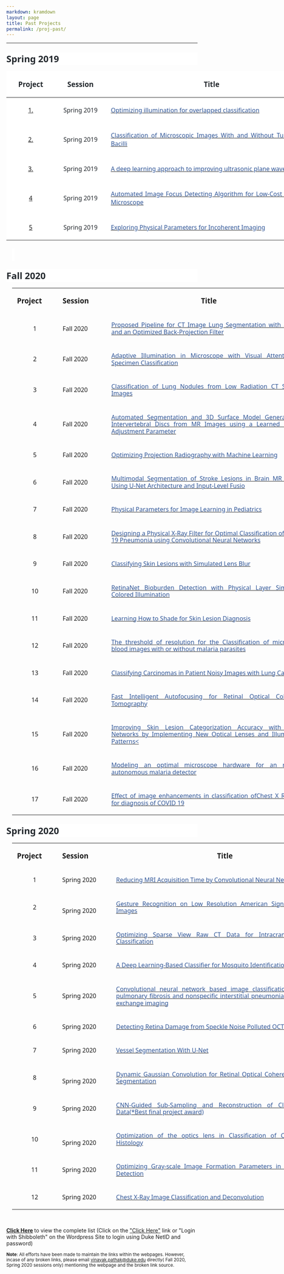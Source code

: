 ```yaml
---
markdown: kramdown
layout: page
title: Past Projects
permalink: /proj-past/
---
```

---


<div>

<p class="MsoNormal" style="margin-top:.25in;margin-right:0in;margin-bottom:12.0pt;
margin-left:0in;line-height:normal;mso-outline-level:2;background:white"><b><span style="font-size:18.0pt;font-family:&quot;Segoe UI&quot;,sans-serif;mso-fareast-font-family:
&quot;Times New Roman&quot;;color:#24292E">Spring 2019<o:p></o:p></span></b></p>

<table class="MsoNormalTable" border="0" cellspacing="0" cellpadding="0" width="820" style="width:614.75pt;background:white;border-collapse:collapse;mso-yfti-tbllook:
 1184">
 <thead>
  <tr style="mso-yfti-irow:0;mso-yfti-firstrow:yes;height:28.55pt">
   <td width="108" style="width:80.95pt;padding:4.5pt 9.75pt 4.5pt 9.75pt;
   height:28.55pt">
   <p class="MsoNormal" align="center" style="margin-bottom:12.0pt;text-align:center;
   line-height:normal"><b><span style="font-size:14.0pt;font-family:&quot;Segoe UI&quot;,sans-serif;
   mso-fareast-font-family:&quot;Times New Roman&quot;;color:#24292E">Project <o:p></o:p></span></b></p>
   </td>
   <td width="114" style="width:85.55pt;padding:4.5pt 9.75pt 4.5pt 9.75pt;
   height:28.55pt">
   <p class="MsoNormal" align="center" style="margin-bottom:12.0pt;text-align:center;
   line-height:normal"><b><span style="font-size:14.0pt;font-family:&quot;Segoe UI&quot;,sans-serif;
   mso-fareast-font-family:&quot;Times New Roman&quot;;color:#24292E">Session<o:p></o:p></span></b></p>
   </td>
   <td width="598" style="width:448.25pt;padding:4.5pt 9.75pt 4.5pt 9.75pt;
   height:28.55pt">
   <p class="MsoNormal" align="center" style="margin-bottom:12.0pt;text-align:center;
   line-height:normal"><b><span style="font-size:14.0pt;font-family:&quot;Segoe UI&quot;,sans-serif;
   mso-fareast-font-family:&quot;Times New Roman&quot;;color:#24292E">Title<o:p></o:p></span></b></p>
   </td>
  </tr>
 </thead>
 <tbody><tr style="mso-yfti-irow:1;height:29.3pt">
  <td width="108" style="width:80.95pt;padding:4.5pt 9.75pt 4.5pt 9.75pt;
  height:29.3pt">
  <p class="MsoNormal" align="center" style="margin-bottom:12.0pt;text-align:center;
  line-height:normal"><span style="font-size:12.0pt;font-family:&quot;Segoe UI&quot;,sans-serif;
  mso-fareast-font-family:&quot;Times New Roman&quot;;color:#24292E"><a href="https://github.com/deepimaging/deepimaging.github.io/blob/master">1.</a><o:p></o:p></span></p>
  </td>
  <td width="114" style="width:85.55pt;padding:4.5pt 9.75pt 4.5pt 9.75pt;
  height:29.3pt">
  <p class="MsoNormal" align="center" style="margin-bottom:12.0pt;text-align:center;
  line-height:normal"><span style="font-size:12.0pt;font-family:&quot;Segoe UI&quot;,sans-serif;
  mso-fareast-font-family:&quot;Times New Roman&quot;;color:#24292E">Spring 2019<o:p></o:p></span></p>
  </td>
  <td width="598" style="width:448.25pt;padding:4.5pt 9.75pt 4.5pt 9.75pt;
  height:29.3pt">
  <p class="MsoNormal" style="margin-bottom:12.0pt;text-align:justify;line-height:
  normal"><span style="font-size:12.0pt;font-family:&quot;Segoe UI&quot;,sans-serif;
  mso-fareast-font-family:&quot;Times New Roman&quot;;color:#2F5597;mso-themecolor:accent1;
  mso-themeshade:191;mso-style-textfill-fill-color:#2F5597;mso-style-textfill-fill-themecolor:
  accent1;mso-style-textfill-fill-alpha:100.0%;mso-style-textfill-fill-colortransforms:
  lumm=75000"><a href="https://github.com/deepimaging/deepimaging.github.io/blob/master/past_projects/Spring_2019/01_Amey/project_template.html"><span style="color:#2F5597;mso-themecolor:accent1;mso-themeshade:191;mso-style-textfill-fill-color:
  #2F5597;mso-style-textfill-fill-themecolor:accent1;mso-style-textfill-fill-alpha:
  100.0%;mso-style-textfill-fill-colortransforms:lumm=75000;text-decoration:
  none;text-underline:none">Optimizing illumination for overlapped
  classification</span></a><o:p></o:p></span></p>
  </td>
 </tr>
 <tr style="mso-yfti-irow:2;height:28.55pt">
  <td width="108" style="width:80.95pt;padding:4.5pt 9.75pt 4.5pt 9.75pt;
  height:28.55pt">
  <p class="MsoNormal" align="center" style="margin-bottom:12.0pt;text-align:center;
  line-height:normal"><span style="font-size:12.0pt;font-family:&quot;Segoe UI&quot;,sans-serif;
  mso-fareast-font-family:&quot;Times New Roman&quot;;color:#24292E"><a href="https://github.com/deepimaging/deepimaging.github.io/blob/master">2.</a><o:p></o:p></span></p>
  </td>
  <td width="114" style="width:85.55pt;padding:4.5pt 9.75pt 4.5pt 9.75pt;
  height:28.55pt">
  <p class="MsoNormal" align="center" style="margin-bottom:12.0pt;text-align:center;
  line-height:normal"><span style="font-size:12.0pt;font-family:&quot;Segoe UI&quot;,sans-serif;
  mso-fareast-font-family:&quot;Times New Roman&quot;;color:#24292E">Spring 2019<o:p></o:p></span></p>
  </td>
  <td width="598" style="width:448.25pt;padding:4.5pt 9.75pt 4.5pt 9.75pt;
  height:28.55pt">
  <p class="MsoNormal" style="margin-bottom:12.0pt;text-align:justify;line-height:
  normal"><span style="font-size:12.0pt;font-family:&quot;Segoe UI&quot;,sans-serif;
  mso-fareast-font-family:&quot;Times New Roman&quot;;color:#2F5597;mso-themecolor:accent1;
  mso-themeshade:191;mso-style-textfill-fill-color:#2F5597;mso-style-textfill-fill-themecolor:
  accent1;mso-style-textfill-fill-alpha:100.0%;mso-style-textfill-fill-colortransforms:
  lumm=75000"><a href="https://github.com/deepimaging/deepimaging.github.io/blob/master/past_projects/Spring_2019/02_BME590_final_project_Zhen+Huisi/project_template.html"><span style="color:#2F5597;mso-themecolor:accent1;mso-themeshade:191;mso-style-textfill-fill-color:
  #2F5597;mso-style-textfill-fill-themecolor:accent1;mso-style-textfill-fill-alpha:
  100.0%;mso-style-textfill-fill-colortransforms:lumm=75000;text-decoration:
  none;text-underline:none">Classification of Microscopic Images <span class="GramE">With</span> and Without Tuberculosis Bacilli</span></a><o:p></o:p></span></p>
  </td>
 </tr>
 <tr style="mso-yfti-irow:3;height:28.55pt">
  <td width="108" style="width:80.95pt;padding:4.5pt 9.75pt 4.5pt 9.75pt;
  height:28.55pt">
  <p class="MsoNormal" align="center" style="margin-bottom:12.0pt;text-align:center;
  line-height:normal"><span style="font-size:12.0pt;font-family:&quot;Segoe UI&quot;,sans-serif;
  mso-fareast-font-family:&quot;Times New Roman&quot;;color:#24292E"><a href="https://github.com/deepimaging/deepimaging.github.io/blob/master">3.</a><o:p></o:p></span></p>
  </td>
  <td width="114" style="width:85.55pt;padding:4.5pt 9.75pt 4.5pt 9.75pt;
  height:28.55pt">
  <p class="MsoNormal" align="center" style="margin-bottom:12.0pt;text-align:center;
  line-height:normal"><span style="font-size:12.0pt;font-family:&quot;Segoe UI&quot;,sans-serif;
  mso-fareast-font-family:&quot;Times New Roman&quot;;color:#24292E">Spring 2019<o:p></o:p></span></p>
  </td>
  <td width="598" style="width:448.25pt;padding:4.5pt 9.75pt 4.5pt 9.75pt;
  height:28.55pt">
  <p class="MsoNormal" style="margin-bottom:12.0pt;text-align:justify;line-height:
  normal"><span style="font-size:12.0pt;font-family:&quot;Segoe UI&quot;,sans-serif;
  mso-fareast-font-family:&quot;Times New Roman&quot;;color:#2F5597;mso-themecolor:accent1;
  mso-themeshade:191;mso-style-textfill-fill-color:#2F5597;mso-style-textfill-fill-themecolor:
  accent1;mso-style-textfill-fill-alpha:100.0%;mso-style-textfill-fill-colortransforms:
  lumm=75000"><a href="https://github.com/deepimaging/deepimaging.github.io/blob/master/past_projects/Spring_2019/04_james_long/project_template.html"><span style="color:#2F5597;mso-themecolor:accent1;mso-themeshade:191;mso-style-textfill-fill-color:
  #2F5597;mso-style-textfill-fill-themecolor:accent1;mso-style-textfill-fill-alpha:
  100.0%;mso-style-textfill-fill-colortransforms:lumm=75000;text-decoration:
  none;text-underline:none">A deep learning approach to improving ultrasonic
  plane wave imaging</span></a><o:p></o:p></span></p>
  </td>
 </tr>
 <tr style="mso-yfti-irow:4;height:28.55pt">
  <td width="108" style="width:80.95pt;padding:4.5pt 9.75pt 4.5pt 9.75pt;
  height:28.55pt">
  <p class="MsoNormal" align="center" style="margin-bottom:12.0pt;text-align:center;
  line-height:normal"><span style="font-size:12.0pt;font-family:&quot;Segoe UI&quot;,sans-serif;
  mso-fareast-font-family:&quot;Times New Roman&quot;;color:#24292E"><a href="https://github.com/deepimaging/deepimaging.github.io/blob/master">4</a><o:p></o:p></span></p>
  </td>
  <td width="114" style="width:85.55pt;padding:4.5pt 9.75pt 4.5pt 9.75pt;
  height:28.55pt">
  <p class="MsoNormal" align="center" style="margin-bottom:12.0pt;text-align:center;
  line-height:normal"><span style="font-size:12.0pt;font-family:&quot;Segoe UI&quot;,sans-serif;
  mso-fareast-font-family:&quot;Times New Roman&quot;;color:#24292E">Spring 2019<o:p></o:p></span></p>
  </td>
  <td width="598" style="width:448.25pt;padding:4.5pt 9.75pt 4.5pt 9.75pt;
  height:28.55pt">
  <p class="MsoNormal" style="margin-bottom:12.0pt;text-align:justify;line-height:
  normal"><span style="font-size:12.0pt;font-family:&quot;Segoe UI&quot;,sans-serif;
  mso-fareast-font-family:&quot;Times New Roman&quot;;color:#2F5597;mso-themecolor:accent1;
  mso-themeshade:191;mso-style-textfill-fill-color:#2F5597;mso-style-textfill-fill-themecolor:
  accent1;mso-style-textfill-fill-alpha:100.0%;mso-style-textfill-fill-colortransforms:
  lumm=75000"><a href="https://github.com/deepimaging/deepimaging.github.io/blob/master/past_projects/Spring_2019/05_ChelalesDeutch/project_template.html"><span style="color:#2F5597;mso-themecolor:accent1;mso-themeshade:191;mso-style-textfill-fill-color:
  #2F5597;mso-style-textfill-fill-themecolor:accent1;mso-style-textfill-fill-alpha:
  100.0%;mso-style-textfill-fill-colortransforms:lumm=75000;text-decoration:
  none;text-underline:none">Automated Image Focus Detecting Algorithm for
  Low-Cost Handheld Microscope</span></a><o:p></o:p></span></p>
  </td>
 </tr>
 <tr style="mso-yfti-irow:5;mso-yfti-lastrow:yes;height:29.3pt">
  <td width="108" style="width:80.95pt;padding:4.5pt 9.75pt 4.5pt 9.75pt;
  height:29.3pt">
  <p class="MsoNormal" align="center" style="margin-bottom:12.0pt;text-align:center;
  line-height:normal"><span style="font-size:12.0pt;font-family:&quot;Segoe UI&quot;,sans-serif;
  mso-fareast-font-family:&quot;Times New Roman&quot;;color:#24292E"><a href="https://github.com/deepimaging/deepimaging.github.io/blob/master">5</a><o:p></o:p></span></p>
  </td>
  <td width="114" style="width:85.55pt;padding:4.5pt 9.75pt 4.5pt 9.75pt;
  height:29.3pt">
  <p class="MsoNormal" align="center" style="margin-bottom:12.0pt;text-align:center;
  line-height:normal"><span style="font-size:12.0pt;font-family:&quot;Segoe UI&quot;,sans-serif;
  mso-fareast-font-family:&quot;Times New Roman&quot;;color:#24292E">Spring 2019<o:p></o:p></span></p>
  </td>
  <td width="598" style="width:448.25pt;padding:4.5pt 9.75pt 4.5pt 9.75pt;
  height:29.3pt">
  <p class="MsoNormal" style="margin-bottom:12.0pt;text-align:justify;line-height:
  normal"><span style="font-size:12.0pt;font-family:&quot;Segoe UI&quot;,sans-serif;
  mso-fareast-font-family:&quot;Times New Roman&quot;;color:#2F5597;mso-themecolor:accent1;
  mso-themeshade:191;mso-style-textfill-fill-color:#2F5597;mso-style-textfill-fill-themecolor:
  accent1;mso-style-textfill-fill-alpha:100.0%;mso-style-textfill-fill-colortransforms:
  lumm=75000"><a href="https://github.com/deepimaging/deepimaging.github.io/blob/master/past_projects/Spring_2019/06_Davis/project_template.html"><span style="color:#2F5597;mso-themecolor:accent1;mso-themeshade:191;mso-style-textfill-fill-color:
  #2F5597;mso-style-textfill-fill-themecolor:accent1;mso-style-textfill-fill-alpha:
  100.0%;mso-style-textfill-fill-colortransforms:lumm=75000;text-decoration:
  none;text-underline:none">Exploring Physical Parameters for Incoherent
  Imaging</span></a><o:p></o:p></span></p>
  </td>
 </tr>
</tbody></table>

<p class="MsoNormal" style="margin-top:.25in;margin-right:0in;margin-bottom:12.0pt;
margin-left:11.25pt;text-align:justify;line-height:115%;mso-outline-level:2"><b><span style="font-size:18.0pt;line-height:115%;font-family:&quot;Segoe UI&quot;,sans-serif;
mso-fareast-font-family:&quot;Times New Roman&quot;;color:#24292E;background:white"><o:p>&nbsp;</o:p></span></b></p>

<p class="MsoNormal" style="margin-top:.25in;margin-right:0in;margin-bottom:12.0pt;
margin-left:0in;line-height:normal;mso-outline-level:2;background:white"><b><span style="font-size:18.0pt;font-family:&quot;Segoe UI&quot;,sans-serif;mso-fareast-font-family:
&quot;Times New Roman&quot;;color:#24292E">Fall 2020<o:p></o:p></span></b></p>

<table class="MsoNormalTable" border="0" cellspacing="0" cellpadding="0" width="789" style="width:591.75pt;margin-left:11.25pt;border-collapse:collapse;mso-yfti-tbllook:
 1184;mso-padding-alt:0in 0in 0in 0in">
 <tbody><tr style="mso-yfti-irow:0;mso-yfti-firstrow:yes;height:31.5pt">
  <td width="99" style="width:74.25pt;padding:4.5pt 9.75pt 4.5pt 9.75pt;
  height:31.5pt">
  <p class="MsoNormal" style="margin-bottom:12.0pt;text-align:justify;line-height:
  115%"><b><span style="font-size:14.0pt;line-height:115%;font-family:&quot;Segoe UI&quot;,sans-serif;
  mso-fareast-font-family:&quot;Times New Roman&quot;">Project<o:p></o:p></span></b></p>
  </td>
  <td width="108" style="width:81.0pt;padding:4.5pt 9.75pt 4.5pt 9.75pt;
  height:31.5pt">
  <p class="MsoNormal" style="margin-bottom:12.0pt;text-align:justify;line-height:
  115%"><b><span style="font-size:14.0pt;line-height:115%;font-family:&quot;Segoe UI&quot;,sans-serif;
  mso-fareast-font-family:&quot;Times New Roman&quot;">Session<o:p></o:p></span></b></p>
  </td>
  <td width="582" style="width:436.5pt;padding:4.5pt 9.75pt 4.5pt 9.75pt;
  height:31.5pt">
  <p class="MsoNormal" align="center" style="margin-bottom:12.0pt;text-align:center;
  line-height:115%"><b><span style="font-size:14.0pt;line-height:115%;
  font-family:&quot;Segoe UI&quot;,sans-serif;mso-fareast-font-family:&quot;Times New Roman&quot;">Title<o:p></o:p></span></b></p>
  </td>
 </tr>
 <tr style="mso-yfti-irow:1">
  <td width="99" style="width:74.25pt;padding:4.5pt 9.75pt 4.5pt 9.75pt">
  <p class="MsoNormal" align="center" style="margin-bottom:12.0pt;text-align:center;
  line-height:115%"><span style="font-size:12.0pt;line-height:115%;font-family:
  &quot;Segoe UI&quot;,sans-serif;mso-fareast-font-family:&quot;Times New Roman&quot;">1<o:p></o:p></span></p>
  </td>
  <td width="108" style="width:81.0pt;padding:4.5pt 9.75pt 4.5pt 9.75pt">
  <p class="MsoNormal" style="margin-bottom:12.0pt;text-align:justify;line-height:
  115%"><span style="font-size:12.0pt;line-height:115%;font-family:&quot;Segoe UI&quot;,sans-serif;
  mso-fareast-font-family:&quot;Times New Roman&quot;">Fall 2020<o:p></o:p></span></p>
  </td>
  <td width="582" style="width:436.5pt;padding:4.5pt 9.75pt 4.5pt 9.75pt">
  <p class="MsoNormal" style="margin-bottom:12.0pt;text-align:justify;line-height:
  115%"><span style="font-size:12.0pt;line-height:115%;font-family:&quot;Segoe UI&quot;,sans-serif;
  mso-fareast-font-family:&quot;Times New Roman&quot;;color:#2F5597;mso-themecolor:accent1;
  mso-themeshade:191;mso-style-textfill-fill-color:#2F5597;mso-style-textfill-fill-themecolor:
  accent1;mso-style-textfill-fill-alpha:100.0%;mso-style-textfill-fill-colortransforms:
  lumm=75000"><a href="https://deepimaging.github.io/past_projects/Fall_2020/Fall_2020/Allphin_Alex/website_paper_permission_Alex/website_and_paper_AlexAllphin/project_website.html"><span style="color:#2F5597;mso-themecolor:accent1;mso-themeshade:191;mso-style-textfill-fill-color:
  #2F5597;mso-style-textfill-fill-themecolor:accent1;mso-style-textfill-fill-alpha:
  100.0%;mso-style-textfill-fill-colortransforms:lumm=75000;text-decoration:
  none;text-underline:none">Proposed Pipeline for CT Image Lung Segmentation
  with a U-Net and an Optimized Back-Projection Filter</span></a><o:p></o:p></span></p>
  </td>
 </tr>
 <tr style="mso-yfti-irow:2">
  <td width="99" style="width:74.25pt;padding:4.5pt 9.75pt 4.5pt 9.75pt">
  <p class="MsoNormal" align="center" style="margin-bottom:12.0pt;text-align:center;
  line-height:115%"><span style="font-size:12.0pt;line-height:115%;font-family:
  &quot;Segoe UI&quot;,sans-serif;mso-fareast-font-family:&quot;Times New Roman&quot;">2<o:p></o:p></span></p>
  </td>
  <td width="108" style="width:81.0pt;padding:4.5pt 9.75pt 4.5pt 9.75pt">
  <p class="MsoNormal" style="margin-bottom:12.0pt;text-align:justify;line-height:
  115%"><span style="font-size:12.0pt;line-height:115%;font-family:&quot;Segoe UI&quot;,sans-serif;
  mso-fareast-font-family:&quot;Times New Roman&quot;">Fall 2020<o:p></o:p></span></p>
  </td>
  <td width="582" style="width:436.5pt;padding:4.5pt 9.75pt 4.5pt 9.75pt">
  <p class="MsoNormal" style="margin-bottom:12.0pt;text-align:justify;line-height:
  115%"><span style="font-size:12.0pt;line-height:115%;font-family:&quot;Segoe UI&quot;,sans-serif;
  mso-fareast-font-family:&quot;Times New Roman&quot;;color:#2F5597;mso-themecolor:accent1;
  mso-themeshade:191;mso-style-textfill-fill-color:#2F5597;mso-style-textfill-fill-themecolor:
  accent1;mso-style-textfill-fill-alpha:100.0%;mso-style-textfill-fill-colortransforms:
  lumm=75000"><a href="https://deepimaging.github.io/past_projects/Fall_2020/Fall_2020/Bathla_Ravi/rb369_bme548_final_project/rb369_website_template/project_template.html"><span style="color:#2F5597;mso-themecolor:accent1;mso-themeshade:191;mso-style-textfill-fill-color:
  #2F5597;mso-style-textfill-fill-themecolor:accent1;mso-style-textfill-fill-alpha:
  100.0%;mso-style-textfill-fill-colortransforms:lumm=75000;text-decoration:
  none;text-underline:none">Adaptive Illumination in Microscope with Visual
  Attention for Specimen Classification</span></a><o:p></o:p></span></p>
  </td>
 </tr>
 <tr style="mso-yfti-irow:3">
  <td width="99" style="width:74.25pt;padding:4.5pt 9.75pt 4.5pt 9.75pt">
  <p class="MsoNormal" align="center" style="margin-bottom:12.0pt;text-align:center;
  line-height:115%"><span style="font-size:12.0pt;line-height:115%;font-family:
  &quot;Segoe UI&quot;,sans-serif;mso-fareast-font-family:&quot;Times New Roman&quot;">3<o:p></o:p></span></p>
  </td>
  <td width="108" style="width:81.0pt;padding:4.5pt 9.75pt 4.5pt 9.75pt">
  <p class="MsoNormal" style="margin-bottom:12.0pt;text-align:justify;line-height:
  115%"><span style="font-size:12.0pt;line-height:115%;font-family:&quot;Segoe UI&quot;,sans-serif;
  mso-fareast-font-family:&quot;Times New Roman&quot;">Fall 2020<o:p></o:p></span></p>
  </td>
  <td width="582" style="width:436.5pt;padding:4.5pt 9.75pt 4.5pt 9.75pt">
  <p class="MsoNormal" style="margin-bottom:12.0pt;text-align:justify;line-height:
  115%"><span style="font-size:12.0pt;line-height:115%;font-family:&quot;Segoe UI&quot;,sans-serif;
  mso-fareast-font-family:&quot;Times New Roman&quot;;color:#2F5597;mso-themecolor:accent1;
  mso-themeshade:191;mso-style-textfill-fill-color:#2F5597;mso-style-textfill-fill-themecolor:
  accent1;mso-style-textfill-fill-alpha:100.0%;mso-style-textfill-fill-colortransforms:
  lumm=75000"><a href="https://deepimaging.github.io/past_projects/Fall_2020/Fall_2020/Chang_Hansol/mlif/Website/website.html"><span style="color:#2F5597;mso-themecolor:accent1;mso-themeshade:191;mso-style-textfill-fill-color:
  #2F5597;mso-style-textfill-fill-themecolor:accent1;mso-style-textfill-fill-alpha:
  100.0%;mso-style-textfill-fill-colortransforms:lumm=75000;text-decoration:
  none;text-underline:none">Classification of Lung Nodules from Low Radiation
  CT Scanned Images</span></a><o:p></o:p></span></p>
  </td>
 </tr>
 <tr style="mso-yfti-irow:4">
  <td width="99" style="width:74.25pt;padding:4.5pt 9.75pt 4.5pt 9.75pt">
  <p class="MsoNormal" align="center" style="margin-bottom:12.0pt;text-align:center;
  line-height:115%"><span style="font-size:12.0pt;line-height:115%;font-family:
  &quot;Segoe UI&quot;,sans-serif;mso-fareast-font-family:&quot;Times New Roman&quot;">4<o:p></o:p></span></p>
  </td>
  <td width="108" style="width:81.0pt;padding:4.5pt 9.75pt 4.5pt 9.75pt">
  <p class="MsoNormal" style="margin-bottom:12.0pt;text-align:justify;line-height:
  115%"><span style="font-size:12.0pt;line-height:115%;font-family:&quot;Segoe UI&quot;,sans-serif;
  mso-fareast-font-family:&quot;Times New Roman&quot;">Fall 2020<o:p></o:p></span></p>
  </td>
  <td width="582" style="width:436.5pt;padding:4.5pt 9.75pt 4.5pt 9.75pt">
  <p class="MsoNormal" style="margin-bottom:12.0pt;text-align:justify;line-height:
  115%"><span style="font-size:12.0pt;line-height:115%;font-family:&quot;Segoe UI&quot;,sans-serif;
  mso-fareast-font-family:&quot;Times New Roman&quot;;color:#2F5597;mso-themecolor:accent1;
  mso-themeshade:191;mso-style-textfill-fill-color:#2F5597;mso-style-textfill-fill-themecolor:
  accent1;mso-style-textfill-fill-alpha:100.0%;mso-style-textfill-fill-colortransforms:
  lumm=75000"><a href="https://deepimaging.github.io/past_projects/Fall_2020/Fall_2020/Coppock_James/Final_Drafts/final_website/final_website.html"><span style="color:#2F5597;mso-themecolor:accent1;mso-themeshade:191;mso-style-textfill-fill-color:
  #2F5597;mso-style-textfill-fill-themecolor:accent1;mso-style-textfill-fill-alpha:
  100.0%;mso-style-textfill-fill-colortransforms:lumm=75000;text-decoration:
  none;text-underline:none">Automated Segmentation and 3D Surface Model
  Generation of Intervertebral Discs from MR Images using a Learned Gamma Adjustment
  Parameter</span></a><o:p></o:p></span></p>
  </td>
 </tr>
 <tr style="mso-yfti-irow:5">
  <td width="99" style="width:74.25pt;padding:4.5pt 9.75pt 4.5pt 9.75pt">
  <p class="MsoNormal" align="center" style="margin-bottom:12.0pt;text-align:center;
  line-height:115%"><span style="font-size:12.0pt;line-height:115%;font-family:
  &quot;Segoe UI&quot;,sans-serif;mso-fareast-font-family:&quot;Times New Roman&quot;">5<o:p></o:p></span></p>
  </td>
  <td width="108" style="width:81.0pt;padding:4.5pt 9.75pt 4.5pt 9.75pt">
  <p class="MsoNormal" style="margin-bottom:12.0pt;text-align:justify;line-height:
  115%"><span style="font-size:12.0pt;line-height:115%;font-family:&quot;Segoe UI&quot;,sans-serif;
  mso-fareast-font-family:&quot;Times New Roman&quot;">Fall 2020<o:p></o:p></span></p>
  </td>
  <td width="582" style="width:436.5pt;padding:4.5pt 9.75pt 4.5pt 9.75pt">
  <p class="MsoNormal" style="margin-bottom:12.0pt;text-align:justify;line-height:
  115%"><span style="font-size:12.0pt;line-height:115%;font-family:&quot;Segoe UI&quot;,sans-serif;
  mso-fareast-font-family:&quot;Times New Roman&quot;;color:#2F5597;mso-themecolor:accent1;
  mso-themeshade:191;mso-style-textfill-fill-color:#2F5597;mso-style-textfill-fill-themecolor:
  accent1;mso-style-textfill-fill-alpha:100.0%;mso-style-textfill-fill-colortransforms:
  lumm=75000"><a href="https://deepimaging.github.io/past_projects/Fall_2020/Fall_2020/Duncan_Canyon/CanyonDuncanFinalBME548/website_template/project_template.html"><span style="color:#2F5597;mso-themecolor:accent1;mso-themeshade:191;mso-style-textfill-fill-color:
  #2F5597;mso-style-textfill-fill-themecolor:accent1;mso-style-textfill-fill-alpha:
  100.0%;mso-style-textfill-fill-colortransforms:lumm=75000;text-decoration:
  none;text-underline:none">Optimizing Projection Radiography with Machine
  Learning</span></a><o:p></o:p></span></p>
  </td>
 </tr>
 <tr style="mso-yfti-irow:6">
  <td width="99" style="width:74.25pt;padding:4.5pt 9.75pt 4.5pt 9.75pt">
  <p class="MsoNormal" align="center" style="margin-bottom:12.0pt;text-align:center;
  line-height:115%"><span style="font-size:12.0pt;line-height:115%;font-family:
  &quot;Segoe UI&quot;,sans-serif;mso-fareast-font-family:&quot;Times New Roman&quot;">6<o:p></o:p></span></p>
  </td>
  <td width="108" style="width:81.0pt;padding:4.5pt 9.75pt 4.5pt 9.75pt">
  <p class="MsoNormal" style="margin-bottom:12.0pt;text-align:justify;line-height:
  115%"><span style="font-size:12.0pt;line-height:115%;font-family:&quot;Segoe UI&quot;,sans-serif;
  mso-fareast-font-family:&quot;Times New Roman&quot;">Fall 2020<o:p></o:p></span></p>
  </td>
  <td width="582" style="width:436.5pt;padding:4.5pt 9.75pt 4.5pt 9.75pt">
  <p class="MsoNormal" style="margin-bottom:12.0pt;text-align:justify;line-height:
  115%"><span style="font-size:12.0pt;line-height:115%;font-family:&quot;Segoe UI&quot;,sans-serif;
  mso-fareast-font-family:&quot;Times New Roman&quot;;color:#2F5597;mso-themecolor:accent1;
  mso-themeshade:191;mso-style-textfill-fill-color:#2F5597;mso-style-textfill-fill-themecolor:
  accent1;mso-style-textfill-fill-alpha:100.0%;mso-style-textfill-fill-colortransforms:
  lumm=75000"><a href="https://deepimaging.github.io/past_projects/Fall_2020/Fall_2020/Ekem_Lillian/BME_548_Final_Project/EkemGonzalezMoon.html"><span style="color:#2F5597;mso-themecolor:accent1;mso-themeshade:191;mso-style-textfill-fill-color:
  #2F5597;mso-style-textfill-fill-themecolor:accent1;mso-style-textfill-fill-alpha:
  100.0%;mso-style-textfill-fill-colortransforms:lumm=75000;text-decoration:
  none;text-underline:none">Multimodal Segmentation of Stroke Lesions in Brain
  MR Images Using U-Net Architecture and Input-Level <span class="SpellE">Fusio</span></span></a><o:p></o:p></span></p>
  </td>
 </tr>
 <tr style="mso-yfti-irow:7">
  <td width="99" style="width:74.25pt;padding:4.5pt 9.75pt 4.5pt 9.75pt">
  <p class="MsoNormal" align="center" style="margin-bottom:12.0pt;text-align:center;
  line-height:115%"><span style="font-size:12.0pt;line-height:115%;font-family:
  &quot;Segoe UI&quot;,sans-serif;mso-fareast-font-family:&quot;Times New Roman&quot;">7<o:p></o:p></span></p>
  </td>
  <td width="108" style="width:81.0pt;padding:4.5pt 9.75pt 4.5pt 9.75pt">
  <p class="MsoNormal" style="margin-bottom:12.0pt;text-align:justify;line-height:
  115%"><span style="font-size:12.0pt;line-height:115%;font-family:&quot;Segoe UI&quot;,sans-serif;
  mso-fareast-font-family:&quot;Times New Roman&quot;">Fall 2020<o:p></o:p></span></p>
  </td>
  <td width="582" style="width:436.5pt;padding:4.5pt 9.75pt 4.5pt 9.75pt">
  <p class="MsoNormal" style="margin-bottom:12.0pt;text-align:justify;line-height:
  115%"><span style="font-size:12.0pt;line-height:115%;font-family:&quot;Segoe UI&quot;,sans-serif;
  mso-fareast-font-family:&quot;Times New Roman&quot;;color:#2F5597;mso-themecolor:accent1;
  mso-themeshade:191;mso-style-textfill-fill-color:#2F5597;mso-style-textfill-fill-themecolor:
  accent1;mso-style-textfill-fill-alpha:100.0%;mso-style-textfill-fill-colortransforms:
  lumm=75000"><a href="https://deepimaging.github.io/past_projects/Fall_2020/Fall_2020/Gutierrez_Sebi/Paper_website_form/project_template_sg481.html"><span style="color:#2F5597;mso-themecolor:accent1;mso-themeshade:191;mso-style-textfill-fill-color:
  #2F5597;mso-style-textfill-fill-themecolor:accent1;mso-style-textfill-fill-alpha:
  100.0%;mso-style-textfill-fill-colortransforms:lumm=75000;text-decoration:
  none;text-underline:none">Physical Parameters for Image Learning in
  Pediatrics</span></a><o:p></o:p></span></p>
  </td>
 </tr>
 <tr style="mso-yfti-irow:8">
  <td width="99" style="width:74.25pt;padding:4.5pt 9.75pt 4.5pt 9.75pt">
  <p class="MsoNormal" align="center" style="margin-bottom:12.0pt;text-align:center;
  line-height:115%"><span style="font-size:12.0pt;line-height:115%;font-family:
  &quot;Segoe UI&quot;,sans-serif;mso-fareast-font-family:&quot;Times New Roman&quot;">8<o:p></o:p></span></p>
  </td>
  <td width="108" style="width:81.0pt;padding:4.5pt 9.75pt 4.5pt 9.75pt">
  <p class="MsoNormal" style="margin-bottom:12.0pt;text-align:justify;line-height:
  115%"><span style="font-size:12.0pt;line-height:115%;font-family:&quot;Segoe UI&quot;,sans-serif;
  mso-fareast-font-family:&quot;Times New Roman&quot;">Fall 2020<o:p></o:p></span></p>
  </td>
  <td width="582" style="width:436.5pt;padding:4.5pt 9.75pt 4.5pt 9.75pt">
  <p class="MsoNormal" style="margin-bottom:12.0pt;text-align:justify;line-height:
  115%"><span style="font-size:12.0pt;line-height:115%;font-family:&quot;Segoe UI&quot;,sans-serif;
  mso-fareast-font-family:&quot;Times New Roman&quot;;color:#2F5597;mso-themecolor:accent1;
  mso-themeshade:191;mso-style-textfill-fill-color:#2F5597;mso-style-textfill-fill-themecolor:
  accent1;mso-style-textfill-fill-alpha:100.0%;mso-style-textfill-fill-colortransforms:
  lumm=75000"><a href="https://deepimaging.github.io/past_projects/Fall_2020/Fall_2020/Hutmacher_Mitchell/final_proj/website_template/project_template.html"><span style="color:#2F5597;mso-themecolor:accent1;mso-themeshade:191;mso-style-textfill-fill-color:
  #2F5597;mso-style-textfill-fill-themecolor:accent1;mso-style-textfill-fill-alpha:
  100.0%;mso-style-textfill-fill-colortransforms:lumm=75000;text-decoration:
  none;text-underline:none">Designing a Physical X-Ray Filter for Optimal
  Classification of COVID-19 Pneumonia using Convolutional Neural Networks</span></a><o:p></o:p></span></p>
  </td>
 </tr>
 <tr style="mso-yfti-irow:9">
  <td width="99" style="width:74.25pt;padding:4.5pt 9.75pt 4.5pt 9.75pt">
  <p class="MsoNormal" align="center" style="margin-bottom:12.0pt;text-align:center;
  line-height:115%"><span style="font-size:12.0pt;line-height:115%;font-family:
  &quot;Segoe UI&quot;,sans-serif;mso-fareast-font-family:&quot;Times New Roman&quot;">9<o:p></o:p></span></p>
  </td>
  <td width="108" style="width:81.0pt;padding:4.5pt 9.75pt 4.5pt 9.75pt">
  <p class="MsoNormal" style="margin-bottom:12.0pt;text-align:justify;line-height:
  115%"><span style="font-size:12.0pt;line-height:115%;font-family:&quot;Segoe UI&quot;,sans-serif;
  mso-fareast-font-family:&quot;Times New Roman&quot;">Fall 2020<o:p></o:p></span></p>
  </td>
  <td width="582" style="width:436.5pt;padding:4.5pt 9.75pt 4.5pt 9.75pt">
  <p class="MsoNormal" style="margin-bottom:12.0pt;text-align:justify;line-height:
  115%"><span style="font-size:12.0pt;line-height:115%;font-family:&quot;Segoe UI&quot;,sans-serif;
  mso-fareast-font-family:&quot;Times New Roman&quot;;color:#2F5597;mso-themecolor:accent1;
  mso-themeshade:191;mso-style-textfill-fill-color:#2F5597;mso-style-textfill-fill-themecolor:
  accent1;mso-style-textfill-fill-alpha:100.0%;mso-style-textfill-fill-colortransforms:
  lumm=75000"><a href="https://deepimaging.github.io/past_projects/Fall_2020/Fall_2020/Le_Christina,%20Li%20Allison/Allison-Christina-Final-Project-Submission%20(1)/website_template/project_template.html"><span style="color:#2F5597;mso-themecolor:accent1;mso-themeshade:191;mso-style-textfill-fill-color:
  #2F5597;mso-style-textfill-fill-themecolor:accent1;mso-style-textfill-fill-alpha:
  100.0%;mso-style-textfill-fill-colortransforms:lumm=75000;text-decoration:
  none;text-underline:none">Classifying Skin Lesions with Simulated Lens Blur</span></a><o:p></o:p></span></p>
  </td>
 </tr>
 <tr style="mso-yfti-irow:10">
  <td width="99" style="width:74.25pt;padding:4.5pt 9.75pt 4.5pt 9.75pt">
  <p class="MsoNormal" align="center" style="margin-bottom:12.0pt;text-align:center;
  line-height:115%"><span style="font-size:12.0pt;line-height:115%;font-family:
  &quot;Segoe UI&quot;,sans-serif;mso-fareast-font-family:&quot;Times New Roman&quot;">10<o:p></o:p></span></p>
  </td>
  <td width="108" style="width:81.0pt;padding:4.5pt 9.75pt 4.5pt 9.75pt">
  <p class="MsoNormal" style="margin-bottom:12.0pt;text-align:justify;line-height:
  115%"><span style="font-size:12.0pt;line-height:115%;font-family:&quot;Segoe UI&quot;,sans-serif;
  mso-fareast-font-family:&quot;Times New Roman&quot;">Fall 2020<o:p></o:p></span></p>
  </td>
  <td width="582" style="width:436.5pt;padding:4.5pt 9.75pt 4.5pt 9.75pt">
  <p class="MsoNormal" style="margin-bottom:12.0pt;text-align:justify;line-height:
  115%"><span style="font-size:12.0pt;line-height:115%;font-family:&quot;Segoe UI&quot;,sans-serif;
  mso-fareast-font-family:&quot;Times New Roman&quot;;color:#2F5597;mso-themecolor:accent1;
  mso-themeshade:191;mso-style-textfill-fill-color:#2F5597;mso-style-textfill-fill-themecolor:
  accent1;mso-style-textfill-fill-alpha:100.0%;mso-style-textfill-fill-colortransforms:
  lumm=75000"><a href="https://deepimaging.github.io/past_projects/Fall_2020/Fall_2020/Lin_Jiacheng/BME548L_Final%20Project_Jiacheng%20Lin_Final_Project_Submission_Materials/BME548L_Final%20Project_Jiacheng%20Lin_Website/bme548l_final_project_jiacheng_lin.html"><span class="SpellE"><span style="color:#2F5597;mso-themecolor:accent1;mso-themeshade:
  191;mso-style-textfill-fill-color:#2F5597;mso-style-textfill-fill-themecolor:
  accent1;mso-style-textfill-fill-alpha:100.0%;mso-style-textfill-fill-colortransforms:
  lumm=75000;text-decoration:none;text-underline:none">RetinaNet</span></span><span style="color:#2F5597;mso-themecolor:accent1;mso-themeshade:191;mso-style-textfill-fill-color:
  #2F5597;mso-style-textfill-fill-themecolor:accent1;mso-style-textfill-fill-alpha:
  100.0%;mso-style-textfill-fill-colortransforms:lumm=75000;text-decoration:
  none;text-underline:none"> Bioburden Detection with Physical Layer Simulating
  Colored Illumination</span></a><o:p></o:p></span></p>
  </td>
 </tr>
 <tr style="mso-yfti-irow:11">
  <td width="99" style="width:74.25pt;padding:4.5pt 9.75pt 4.5pt 9.75pt">
  <p class="MsoNormal" align="center" style="margin-bottom:12.0pt;text-align:center;
  line-height:115%"><span style="font-size:12.0pt;line-height:115%;font-family:
  &quot;Segoe UI&quot;,sans-serif;mso-fareast-font-family:&quot;Times New Roman&quot;">11<o:p></o:p></span></p>
  </td>
  <td width="108" style="width:81.0pt;padding:4.5pt 9.75pt 4.5pt 9.75pt">
  <p class="MsoNormal" style="margin-bottom:12.0pt;text-align:justify;line-height:
  115%"><span style="font-size:12.0pt;line-height:115%;font-family:&quot;Segoe UI&quot;,sans-serif;
  mso-fareast-font-family:&quot;Times New Roman&quot;">Fall 2020<o:p></o:p></span></p>
  </td>
  <td width="582" style="width:436.5pt;padding:4.5pt 9.75pt 4.5pt 9.75pt">
  <p class="MsoNormal" style="margin-bottom:12.0pt;text-align:justify;line-height:
  115%"><span style="font-size:12.0pt;line-height:115%;font-family:&quot;Segoe UI&quot;,sans-serif;
  mso-fareast-font-family:&quot;Times New Roman&quot;;color:#2F5597;mso-themecolor:accent1;
  mso-themeshade:191;mso-style-textfill-fill-color:#2F5597;mso-style-textfill-fill-themecolor:
  accent1;mso-style-textfill-fill-alpha:100.0%;mso-style-textfill-fill-colortransforms:
  lumm=75000"><a href="https://deepimaging.github.io/past_projects/Fall_2020/Fall_2020/Liu_Aaron/project/website_template/project_template.html"><span style="color:#2F5597;mso-themecolor:accent1;mso-themeshade:191;mso-style-textfill-fill-color:
  #2F5597;mso-style-textfill-fill-themecolor:accent1;mso-style-textfill-fill-alpha:
  100.0%;mso-style-textfill-fill-colortransforms:lumm=75000;text-decoration:
  none;text-underline:none">Learning How to Shade for Skin Lesion Diagnosis</span></a><o:p></o:p></span></p>
  </td>
 </tr>
 <tr style="mso-yfti-irow:12">
  <td width="99" style="width:74.25pt;padding:4.5pt 9.75pt 4.5pt 9.75pt">
  <p class="MsoNormal" align="center" style="margin-bottom:12.0pt;text-align:center;
  line-height:115%"><span style="font-size:12.0pt;line-height:115%;font-family:
  &quot;Segoe UI&quot;,sans-serif;mso-fareast-font-family:&quot;Times New Roman&quot;">12<o:p></o:p></span></p>
  </td>
  <td width="108" style="width:81.0pt;padding:4.5pt 9.75pt 4.5pt 9.75pt">
  <p class="MsoNormal" style="margin-bottom:12.0pt;text-align:justify;line-height:
  115%"><span style="font-size:12.0pt;line-height:115%;font-family:&quot;Segoe UI&quot;,sans-serif;
  mso-fareast-font-family:&quot;Times New Roman&quot;">Fall 2020<o:p></o:p></span></p>
  </td>
  <td width="582" style="width:436.5pt;padding:4.5pt 9.75pt 4.5pt 9.75pt">
  <p class="MsoNormal" style="margin-bottom:12.0pt;text-align:justify;line-height:
  115%"><span style="font-size:12.0pt;line-height:115%;font-family:&quot;Segoe UI&quot;,sans-serif;
  mso-fareast-font-family:&quot;Times New Roman&quot;;color:#2F5597;mso-themecolor:accent1;
  mso-themeshade:191;mso-style-textfill-fill-color:#2F5597;mso-style-textfill-fill-themecolor:
  accent1;mso-style-textfill-fill-alpha:100.0%;mso-style-textfill-fill-colortransforms:
  lumm=75000"><a href="https://deepimaging.github.io/past_projects/Fall_2020/Fall_2020/Min_Zhouyang/Final_ZM_Completed/WebsiteZM/ZM_Finalwebpage.html"><span style="color:#2F5597;mso-themecolor:accent1;mso-themeshade:191;mso-style-textfill-fill-color:
  #2F5597;mso-style-textfill-fill-themecolor:accent1;mso-style-textfill-fill-alpha:
  100.0%;mso-style-textfill-fill-colortransforms:lumm=75000;text-decoration:
  none;text-underline:none">The threshold of resolution for the Classification
  of microscopic blood images with or without malaria parasites</span></a><o:p></o:p></span></p>
  </td>
 </tr>
 <tr style="mso-yfti-irow:13">
  <td width="99" style="width:74.25pt;padding:4.5pt 9.75pt 4.5pt 9.75pt">
  <p class="MsoNormal" align="center" style="margin-bottom:12.0pt;text-align:center;
  line-height:115%"><span style="font-size:12.0pt;line-height:115%;font-family:
  &quot;Segoe UI&quot;,sans-serif;mso-fareast-font-family:&quot;Times New Roman&quot;">13<o:p></o:p></span></p>
  </td>
  <td width="108" style="width:81.0pt;padding:4.5pt 9.75pt 4.5pt 9.75pt">
  <p class="MsoNormal" style="margin-bottom:12.0pt;text-align:justify;line-height:
  115%"><span style="font-size:12.0pt;line-height:115%;font-family:&quot;Segoe UI&quot;,sans-serif;
  mso-fareast-font-family:&quot;Times New Roman&quot;">Fall 2020<o:p></o:p></span></p>
  </td>
  <td width="582" style="width:436.5pt;padding:4.5pt 9.75pt 4.5pt 9.75pt">
  <p class="MsoNormal" style="margin-bottom:12.0pt;text-align:justify;line-height:
  115%"><span style="font-size:12.0pt;line-height:115%;font-family:&quot;Segoe UI&quot;,sans-serif;
  mso-fareast-font-family:&quot;Times New Roman&quot;;color:#2F5597;mso-themecolor:accent1;
  mso-themeshade:191;mso-style-textfill-fill-color:#2F5597;mso-style-textfill-fill-themecolor:
  accent1;mso-style-textfill-fill-alpha:100.0%;mso-style-textfill-fill-colortransforms:
  lumm=75000"><a href="https://deepimaging.github.io/past_projects/Fall_2020/Fall_2020/Moran_Josue/FinalProjectAllParts/JosueNataren.html"><span style="color:#2F5597;mso-themecolor:accent1;mso-themeshade:191;mso-style-textfill-fill-color:
  #2F5597;mso-style-textfill-fill-themecolor:accent1;mso-style-textfill-fill-alpha:
  100.0%;mso-style-textfill-fill-colortransforms:lumm=75000;text-decoration:
  none;text-underline:none">Classifying Carcinomas in Patient Noisy Images with
  Lung Cancer</span></a><o:p></o:p></span></p>
  </td>
 </tr>
 <tr style="mso-yfti-irow:14">
  <td width="99" style="width:74.25pt;padding:4.5pt 9.75pt 4.5pt 9.75pt">
  <p class="MsoNormal" align="center" style="margin-bottom:12.0pt;text-align:center;
  line-height:115%"><span style="font-size:12.0pt;line-height:115%;font-family:
  &quot;Segoe UI&quot;,sans-serif;mso-fareast-font-family:&quot;Times New Roman&quot;">14<o:p></o:p></span></p>
  </td>
  <td width="108" style="width:81.0pt;padding:4.5pt 9.75pt 4.5pt 9.75pt">
  <p class="MsoNormal" style="margin-bottom:12.0pt;text-align:justify;line-height:
  115%"><span style="font-size:12.0pt;line-height:115%;font-family:&quot;Segoe UI&quot;,sans-serif;
  mso-fareast-font-family:&quot;Times New Roman&quot;">Fall 2020<o:p></o:p></span></p>
  </td>
  <td width="582" style="width:436.5pt;padding:4.5pt 9.75pt 4.5pt 9.75pt">
  <p class="MsoNormal" style="margin-bottom:12.0pt;text-align:justify;line-height:
  115%"><span style="font-size:12.0pt;line-height:115%;font-family:&quot;Segoe UI&quot;,sans-serif;
  mso-fareast-font-family:&quot;Times New Roman&quot;;color:#2F5597;mso-themecolor:accent1;
  mso-themeshade:191;mso-style-textfill-fill-color:#2F5597;mso-style-textfill-fill-themecolor:
  accent1;mso-style-textfill-fill-alpha:100.0%;mso-style-textfill-fill-colortransforms:
  lumm=75000"><a href="https://deepimaging.github.io/past_projects/Fall_2020/Fall_2020/Ortiz_Pablo/IntelligentAutofocusWebsite/IntelligentAutofocus.html"><span style="color:#2F5597;mso-themecolor:accent1;mso-themeshade:191;mso-style-textfill-fill-color:
  #2F5597;mso-style-textfill-fill-themecolor:accent1;mso-style-textfill-fill-alpha:
  100.0%;mso-style-textfill-fill-colortransforms:lumm=75000;text-decoration:
  none;text-underline:none">Fast Intelligent Autofocusing for Retinal Optical
  Coherence Tomography</span></a><o:p></o:p></span></p>
  </td>
 </tr>
 <tr style="mso-yfti-irow:15">
  <td width="99" style="width:74.25pt;padding:4.5pt 9.75pt 4.5pt 9.75pt">
  <p class="MsoNormal" align="center" style="margin-bottom:12.0pt;text-align:center;
  line-height:115%"><span style="font-size:12.0pt;line-height:115%;font-family:
  &quot;Segoe UI&quot;,sans-serif;mso-fareast-font-family:&quot;Times New Roman&quot;">15<o:p></o:p></span></p>
  </td>
  <td width="108" style="width:81.0pt;padding:4.5pt 9.75pt 4.5pt 9.75pt">
  <p class="MsoNormal" style="margin-bottom:12.0pt;text-align:justify;line-height:
  115%"><span style="font-size:12.0pt;line-height:115%;font-family:&quot;Segoe UI&quot;,sans-serif;
  mso-fareast-font-family:&quot;Times New Roman&quot;">Fall 2020<o:p></o:p></span></p>
  </td>
  <td width="582" style="width:436.5pt;padding:4.5pt 9.75pt 4.5pt 9.75pt">
  <p class="MsoNormal" style="margin-bottom:12.0pt;text-align:justify;line-height:
  115%"><span style="font-size:12.0pt;line-height:115%;font-family:&quot;Segoe UI&quot;,sans-serif;
  mso-fareast-font-family:&quot;Times New Roman&quot;;color:#2F5597;mso-themecolor:accent1;
  mso-themeshade:191;mso-style-textfill-fill-color:#2F5597;mso-style-textfill-fill-themecolor:
  accent1;mso-style-textfill-fill-alpha:100.0%;mso-style-textfill-fill-colortransforms:
  lumm=75000"><a href="https://deepimaging.github.io/past_projects/Fall_2020/Fall_2020/Ouazana_Alix/Ouazana_Simmerer_Website/project_template.html"><span style="color:#2F5597;mso-themecolor:accent1;mso-themeshade:191;mso-style-textfill-fill-color:
  #2F5597;mso-style-textfill-fill-themecolor:accent1;mso-style-textfill-fill-alpha:
  100.0%;mso-style-textfill-fill-colortransforms:lumm=75000;text-decoration:
  none;text-underline:none">Improving Skin Lesion Categorization Accuracy with
  Neural Networks by Implementing New Optical Lenses and Illumination Patterns&lt;</span></a><o:p></o:p></span></p>
  </td>
 </tr>
 <tr style="mso-yfti-irow:16">
  <td width="99" style="width:74.25pt;padding:4.5pt 9.75pt 4.5pt 9.75pt">
  <p class="MsoNormal" align="center" style="margin-bottom:12.0pt;text-align:center;
  line-height:115%"><span style="font-size:12.0pt;line-height:115%;font-family:
  &quot;Segoe UI&quot;,sans-serif;mso-fareast-font-family:&quot;Times New Roman&quot;">16<o:p></o:p></span></p>
  </td>
  <td width="108" style="width:81.0pt;padding:4.5pt 9.75pt 4.5pt 9.75pt">
  <p class="MsoNormal" style="margin-bottom:12.0pt;text-align:justify;line-height:
  115%"><span style="font-size:12.0pt;line-height:115%;font-family:&quot;Segoe UI&quot;,sans-serif;
  mso-fareast-font-family:&quot;Times New Roman&quot;">Fall 2020<o:p></o:p></span></p>
  </td>
  <td width="582" style="width:436.5pt;padding:4.5pt 9.75pt 4.5pt 9.75pt">
  <p class="MsoNormal" style="margin-bottom:12.0pt;text-align:justify;line-height:
  115%"><span style="font-size:12.0pt;line-height:115%;font-family:&quot;Segoe UI&quot;,sans-serif;
  mso-fareast-font-family:&quot;Times New Roman&quot;;color:#2F5597;mso-themecolor:accent1;
  mso-themeshade:191;mso-style-textfill-fill-color:#2F5597;mso-style-textfill-fill-themecolor:
  accent1;mso-style-textfill-fill-alpha:100.0%;mso-style-textfill-fill-colortransforms:
  lumm=75000"><a href="https://deepimaging.github.io/past_projects/Fall_2020/Fall_2020/Portella_Julio/JPortellaPaperFinal/website_template/project_template.html"><span style="color:#2F5597;mso-themecolor:accent1;mso-themeshade:191;mso-style-textfill-fill-color:
  #2F5597;mso-style-textfill-fill-themecolor:accent1;mso-style-textfill-fill-alpha:
  100.0%;mso-style-textfill-fill-colortransforms:lumm=75000;text-decoration:
  none;text-underline:none">Modeling an optimal microscope hardware for an <span class="SpellE">mhealth</span> autonomous malaria detector</span></a><o:p></o:p></span></p>
  </td>
 </tr>
 <tr style="mso-yfti-irow:17;mso-yfti-lastrow:yes">
  <td width="99" style="width:74.25pt;padding:4.5pt 9.75pt 4.5pt 9.75pt">
  <p class="MsoNormal" align="center" style="margin-bottom:12.0pt;text-align:center;
  line-height:115%"><span style="font-size:12.0pt;line-height:115%;font-family:
  &quot;Segoe UI&quot;,sans-serif;mso-fareast-font-family:&quot;Times New Roman&quot;">17<o:p></o:p></span></p>
  </td>
  <td width="108" style="width:81.0pt;padding:4.5pt 9.75pt 4.5pt 9.75pt">
  <p class="MsoNormal" style="margin-bottom:12.0pt;text-align:justify;line-height:
  115%"><span style="font-size:12.0pt;line-height:115%;font-family:&quot;Segoe UI&quot;,sans-serif;
  mso-fareast-font-family:&quot;Times New Roman&quot;">Fall 2020<o:p></o:p></span></p>
  </td>
  <td width="582" style="width:436.5pt;padding:4.5pt 9.75pt 4.5pt 9.75pt">
  <p class="MsoNormal" style="margin-bottom:12.0pt;text-align:justify;line-height:
  115%"><span style="font-size:12.0pt;line-height:115%;font-family:&quot;Segoe UI&quot;,sans-serif;
  mso-fareast-font-family:&quot;Times New Roman&quot;;color:#2F5597;mso-themecolor:accent1;
  mso-themeshade:191;mso-style-textfill-fill-color:#2F5597;mso-style-textfill-fill-themecolor:
  accent1;mso-style-textfill-fill-alpha:100.0%;mso-style-textfill-fill-colortransforms:
  lumm=75000"><a href="https://deepimaging.github.io/past_projects/Fall_2020/Fall_2020/Putikam_Sravan/website_and_paper/website/project.html"><span style="color:#2F5597;mso-themecolor:accent1;mso-themeshade:191;mso-style-textfill-fill-color:
  #2F5597;mso-style-textfill-fill-themecolor:accent1;mso-style-textfill-fill-alpha:
  100.0%;mso-style-textfill-fill-colortransforms:lumm=75000;text-decoration:
  none;text-underline:none">Effect of image enhancements in classification <span class="SpellE">ofChest</span> X <span class="GramE">Ray(</span>CXR) for diagnosis
  of COVID 19</span></a><o:p></o:p></span></p>
  </td>
 </tr>
</tbody></table>


<p class="MsoNormal" style="margin-top:.25in;margin-right:0in;margin-bottom:12.0pt;
margin-left:0in;line-height:normal;mso-outline-level:2;background:white"><b><span style="font-size:18.0pt;font-family:&quot;Segoe UI&quot;,sans-serif;mso-fareast-font-family:
&quot;Times New Roman&quot;;color:#24292E">Spring 2020<o:p></o:p></span></b></p>

<table class="MsoNormalTable" border="0" cellspacing="0" cellpadding="0" width="783" style="width:587.25pt;margin-left:11.25pt;border-collapse:collapse;mso-yfti-tbllook:
 1184;mso-padding-alt:0in 0in 0in 0in">
 <tbody><tr style="mso-yfti-irow:0;mso-yfti-firstrow:yes">
  <td width="93" style="width:69.85pt;padding:4.5pt 9.75pt 4.5pt 9.75pt">
  <p class="MsoNormal" style="margin-bottom:12.0pt;text-align:justify;line-height:
  115%"><b><span style="font-size:14.0pt;line-height:115%;font-family:&quot;Segoe UI&quot;,sans-serif;
  mso-fareast-font-family:&quot;Times New Roman&quot;">Project</span></b><span style="font-size:14.0pt;line-height:115%;font-family:&quot;Segoe UI&quot;,sans-serif;
  mso-fareast-font-family:&quot;Times New Roman&quot;"><o:p></o:p></span></p>
  </td>
  <td width="116" style="width:87.15pt;padding:4.5pt 9.75pt 4.5pt 9.75pt">
  <p class="MsoNormal" style="margin-bottom:12.0pt;text-align:justify;line-height:
  115%"><b><span style="font-size:14.0pt;line-height:115%;font-family:&quot;Segoe UI&quot;,sans-serif;
  mso-fareast-font-family:&quot;Times New Roman&quot;">Session</span></b><span style="font-size:14.0pt;line-height:115%;font-family:&quot;Segoe UI&quot;,sans-serif;
  mso-fareast-font-family:&quot;Times New Roman&quot;"><o:p></o:p></span></p>
  </td>
  <td width="574" style="width:430.25pt;padding:4.5pt 9.75pt 4.5pt 9.75pt">
  <p class="MsoNormal" align="center" style="margin-bottom:12.0pt;text-align:center;
  line-height:115%"><b><span style="font-size:14.0pt;line-height:115%;
  font-family:&quot;Segoe UI&quot;,sans-serif;mso-fareast-font-family:&quot;Times New Roman&quot;">Title</span></b><span style="font-size:14.0pt;line-height:115%;font-family:&quot;Segoe UI&quot;,sans-serif;
  mso-fareast-font-family:&quot;Times New Roman&quot;"><o:p></o:p></span></p>
  </td>
 </tr>
 <tr style="mso-yfti-irow:1">
  <td width="93" style="width:69.85pt;padding:4.5pt 9.75pt 4.5pt 9.75pt">
  <p class="MsoNormal" align="center" style="margin-bottom:12.0pt;text-align:center;
  line-height:115%"><span style="font-size:12.0pt;line-height:115%;font-family:
  &quot;Segoe UI&quot;,sans-serif;mso-fareast-font-family:&quot;Times New Roman&quot;">1<o:p></o:p></span></p>
  </td>
  <td width="116" style="width:87.15pt;padding:4.5pt 9.75pt 4.5pt 9.75pt">
  <p class="MsoNormal" style="margin-bottom:12.0pt;text-align:justify;line-height:
  115%"><span style="font-size:12.0pt;line-height:115%;font-family:&quot;Segoe UI&quot;,sans-serif;
  mso-fareast-font-family:&quot;Times New Roman&quot;">Spring 2020<o:p></o:p></span></p>
  </td>
  <td width="574" style="width:430.25pt;padding:4.5pt 9.75pt 4.5pt 9.75pt">
  <p class="MsoNormal" style="margin-bottom:12.0pt;text-align:justify;line-height:
  115%"><span style="font-size:12.0pt;line-height:115%;font-family:&quot;Segoe UI&quot;,sans-serif;
  mso-fareast-font-family:&quot;Times New Roman&quot;;color:#2F5597;mso-themecolor:accent1;
  mso-themeshade:191;mso-style-textfill-fill-color:#2F5597;mso-style-textfill-fill-themecolor:
  accent1;mso-style-textfill-fill-alpha:100.0%;mso-style-textfill-fill-colortransforms:
  lumm=75000"><a href="https://deepimaging.github.io/past_projects/Spring_2020/Fanjie/submit_FanjieKong_MengXia_YuqiTian/our_website_template/project_template.html"><span style="color:#2F5597;mso-themecolor:accent1;mso-themeshade:191;mso-style-textfill-fill-color:
  #2F5597;mso-style-textfill-fill-themecolor:accent1;mso-style-textfill-fill-alpha:
  100.0%;mso-style-textfill-fill-colortransforms:lumm=75000;text-decoration:
  none;text-underline:none">Reducing MRI Acquisition Time by Convolutional
  Neural Network</span></a><o:p></o:p></span></p>
  </td>
 </tr>
 <tr style="mso-yfti-irow:2">
  <td width="93" nowrap="" style="width:69.85pt;padding:4.5pt 9.75pt 4.5pt 9.75pt">
  <p class="MsoNormal" align="center" style="margin-bottom:12.0pt;text-align:center;
  line-height:115%"><span style="font-size:12.0pt;line-height:115%;font-family:
  &quot;Segoe UI&quot;,sans-serif;mso-fareast-font-family:&quot;Times New Roman&quot;">2<o:p></o:p></span></p>
  </td>
  <td width="116" nowrap="" valign="bottom" style="width:87.15pt;padding:4.5pt 9.75pt 4.5pt 9.75pt">
  <p class="MsoNormal" style="margin-bottom:12.0pt;text-align:justify;line-height:
  115%"><span style="font-size:12.0pt;line-height:115%;font-family:&quot;Segoe UI&quot;,sans-serif;
  mso-fareast-font-family:&quot;Times New Roman&quot;">Spring 2020<o:p></o:p></span></p>
  </td>
  <td width="574" valign="bottom" style="width:430.25pt;padding:4.5pt 9.75pt 4.5pt 9.75pt">
  <p class="MsoNormal" style="margin-bottom:12.0pt;text-align:justify;line-height:
  115%"><span style="font-size:12.0pt;line-height:115%;font-family:&quot;Segoe UI&quot;,sans-serif;
  mso-fareast-font-family:&quot;Times New Roman&quot;;color:#2F5597;mso-themecolor:accent1;
  mso-themeshade:191;mso-style-textfill-fill-color:#2F5597;mso-style-textfill-fill-themecolor:
  accent1;mso-style-textfill-fill-alpha:100.0%;mso-style-textfill-fill-colortransforms:
  lumm=75000"><a href="https://deepimaging.github.io/past_projects/Spring_2020/Final_Project_Altaful_Amin/project_template_aa547.html"><span style="color:#2F5597;mso-themecolor:accent1;mso-themeshade:191;mso-style-textfill-fill-color:
  #2F5597;mso-style-textfill-fill-themecolor:accent1;mso-style-textfill-fill-alpha:
  100.0%;mso-style-textfill-fill-colortransforms:lumm=75000;text-decoration:
  none;text-underline:none">Gesture Recognition on Low Resolution American Sign
  Language (ASL) Images</span></a><o:p></o:p></span></p>
  </td>
 </tr>
 <tr style="mso-yfti-irow:3">
  <td width="93" style="width:69.85pt;padding:4.5pt 9.75pt 4.5pt 9.75pt">
  <p class="MsoNormal" align="center" style="margin-bottom:12.0pt;text-align:center;
  line-height:115%"><span style="font-size:12.0pt;line-height:115%;font-family:
  &quot;Segoe UI&quot;,sans-serif;mso-fareast-font-family:&quot;Times New Roman&quot;">3<o:p></o:p></span></p>
  </td>
  <td width="116" style="width:87.15pt;padding:4.5pt 9.75pt 4.5pt 9.75pt">
  <p class="MsoNormal" style="margin-bottom:12.0pt;text-align:justify;line-height:
  115%"><span style="font-size:12.0pt;line-height:115%;font-family:&quot;Segoe UI&quot;,sans-serif;
  mso-fareast-font-family:&quot;Times New Roman&quot;">Spring 2020<o:p></o:p></span></p>
  </td>
  <td width="574" valign="bottom" style="width:430.25pt;padding:4.5pt 9.75pt 4.5pt 9.75pt">
  <p class="MsoNormal" style="margin-bottom:12.0pt;text-align:justify;line-height:
  115%"><span style="font-size:12.0pt;line-height:115%;font-family:&quot;Segoe UI&quot;,sans-serif;
  mso-fareast-font-family:&quot;Times New Roman&quot;;color:#2F5597;mso-themecolor:accent1;
  mso-themeshade:191;mso-style-textfill-fill-color:#2F5597;mso-style-textfill-fill-themecolor:
  accent1;mso-style-textfill-fill-alpha:100.0%;mso-style-textfill-fill-colortransforms:
  lumm=75000"><a href="https://deepimaging.github.io/past_projects/Spring_2020/Final_Project_LongShen_QiuwenWei/ShenLong_QiuwenWei_Final_project_website/project_website.html"><span style="color:#2F5597;mso-themecolor:accent1;mso-themeshade:191;mso-style-textfill-fill-color:
  #2F5597;mso-style-textfill-fill-themecolor:accent1;mso-style-textfill-fill-alpha:
  100.0%;mso-style-textfill-fill-colortransforms:lumm=75000;text-decoration:
  none;text-underline:none">Optimizing Sparse View Raw CT Data for Intracranial
  Hemorrhage Classification</span></a><o:p></o:p></span></p>
  </td>
 </tr>
 <tr style="mso-yfti-irow:4">
  <td width="93" nowrap="" style="width:69.85pt;padding:4.5pt 9.75pt 4.5pt 9.75pt">
  <p class="MsoNormal" align="center" style="margin-bottom:12.0pt;text-align:center;
  line-height:115%"><span style="font-size:12.0pt;line-height:115%;font-family:
  &quot;Segoe UI&quot;,sans-serif;mso-fareast-font-family:&quot;Times New Roman&quot;">4<o:p></o:p></span></p>
  </td>
  <td width="116" nowrap="" valign="bottom" style="width:87.15pt;padding:4.5pt 9.75pt 4.5pt 9.75pt">
  <p class="MsoNormal" style="margin-bottom:12.0pt;text-align:justify;line-height:
  115%"><span style="font-size:12.0pt;line-height:115%;font-family:&quot;Segoe UI&quot;,sans-serif;
  mso-fareast-font-family:&quot;Times New Roman&quot;">Spring 2020<o:p></o:p></span></p>
  </td>
  <td width="574" nowrap="" valign="bottom" style="width:430.25pt;padding:4.5pt 9.75pt 4.5pt 9.75pt">
  <p class="MsoNormal" style="margin-bottom:12.0pt;text-align:justify;line-height:
  115%"><span style="font-size:12.0pt;line-height:115%;font-family:&quot;Segoe UI&quot;,sans-serif;
  mso-fareast-font-family:&quot;Times New Roman&quot;;color:#2F5597;mso-themecolor:accent1;
  mso-themeshade:191;mso-style-textfill-fill-color:#2F5597;mso-style-textfill-fill-themecolor:
  accent1;mso-style-textfill-fill-alpha:100.0%;mso-style-textfill-fill-colortransforms:
  lumm=75000"><a href="https://deepimaging.github.io/past_projects/Spring_2020/Jay_Gupta_Aliza/mosquitonet_submission/website_mosquitonet/MosquitoNet_website.html"><span style="color:#2F5597;mso-themecolor:accent1;mso-themeshade:191;mso-style-textfill-fill-color:
  #2F5597;mso-style-textfill-fill-themecolor:accent1;mso-style-textfill-fill-alpha:
  100.0%;mso-style-textfill-fill-colortransforms:lumm=75000;text-decoration:
  none;text-underline:none">A Deep Learning-Based Classifier for Mosquito
  Identification</span></a><o:p></o:p></span></p>
  </td>
 </tr>
 <tr style="mso-yfti-irow:5">
  <td width="93" style="width:69.85pt;padding:4.5pt 9.75pt 4.5pt 9.75pt">
  <p class="MsoNormal" align="center" style="margin-bottom:12.0pt;text-align:center;
  line-height:115%"><span style="font-size:12.0pt;line-height:115%;font-family:
  &quot;Segoe UI&quot;,sans-serif;mso-fareast-font-family:&quot;Times New Roman&quot;">5<o:p></o:p></span></p>
  </td>
  <td width="116" style="width:87.15pt;padding:4.5pt 9.75pt 4.5pt 9.75pt">
  <p class="MsoNormal" style="margin-bottom:12.0pt;text-align:justify;line-height:
  115%"><span style="font-size:12.0pt;line-height:115%;font-family:&quot;Segoe UI&quot;,sans-serif;
  mso-fareast-font-family:&quot;Times New Roman&quot;">Spring 2020<o:p></o:p></span></p>
  </td>
  <td width="574" valign="bottom" style="width:430.25pt;padding:4.5pt 9.75pt 4.5pt 9.75pt">
  <p class="MsoNormal" style="margin-bottom:12.0pt;text-align:justify;line-height:
  115%"><span style="font-size:12.0pt;line-height:115%;font-family:&quot;Segoe UI&quot;,sans-serif;
  mso-fareast-font-family:&quot;Times New Roman&quot;;color:#2F5597;mso-themecolor:accent1;
  mso-themeshade:191;mso-style-textfill-fill-color:#2F5597;mso-style-textfill-fill-themecolor:
  accent1;mso-style-textfill-fill-alpha:100.0%;mso-style-textfill-fill-colortransforms:
  lumm=75000"><a href="https://deepimaging.github.io/past_projects/Spring_2020/Junlan_Lu/website_template/project_template.html"><span style="color:#2F5597;mso-themecolor:accent1;mso-themeshade:191;mso-style-textfill-fill-color:
  #2F5597;mso-style-textfill-fill-themecolor:accent1;mso-style-textfill-fill-alpha:
  100.0%;mso-style-textfill-fill-colortransforms:lumm=75000;text-decoration:
  none;text-underline:none">Convolutional neural <span class="GramE">network
  based</span> image classification for Idiopathic pulmonary fibrosis and
  nonspecific interstitial pneumonia using 129Xe gas exchange imaging</span></a><o:p></o:p></span></p>
  </td>
 </tr>
 <tr style="mso-yfti-irow:6">
  <td width="93" nowrap="" style="width:69.85pt;padding:4.5pt 9.75pt 4.5pt 9.75pt">
  <p class="MsoNormal" align="center" style="margin-bottom:12.0pt;text-align:center;
  line-height:115%"><span style="font-size:12.0pt;line-height:115%;font-family:
  &quot;Segoe UI&quot;,sans-serif;mso-fareast-font-family:&quot;Times New Roman&quot;">6<o:p></o:p></span></p>
  </td>
  <td width="116" nowrap="" valign="bottom" style="width:87.15pt;padding:4.5pt 9.75pt 4.5pt 9.75pt">
  <p class="MsoNormal" style="margin-bottom:12.0pt;text-align:justify;line-height:
  115%"><span style="font-size:12.0pt;line-height:115%;font-family:&quot;Segoe UI&quot;,sans-serif;
  mso-fareast-font-family:&quot;Times New Roman&quot;">Spring 2020<o:p></o:p></span></p>
  </td>
  <td width="574" style="width:430.25pt;padding:4.5pt 9.75pt 4.5pt 9.75pt">
  <p class="MsoNormal" style="margin-bottom:12.0pt;text-align:justify;line-height:
  115%"><span style="font-size:12.0pt;line-height:115%;font-family:&quot;Segoe UI&quot;,sans-serif;
  mso-fareast-font-family:&quot;Times New Roman&quot;;color:#2F5597;mso-themecolor:accent1;
  mso-themeshade:191;mso-style-textfill-fill-color:#2F5597;mso-style-textfill-fill-themecolor:
  accent1;mso-style-textfill-fill-alpha:100.0%;mso-style-textfill-fill-colortransforms:
  lumm=75000"><a href="https://sites.google.com/view/retinal-damage-detection/home"><span style="color:#2F5597;mso-themecolor:accent1;mso-themeshade:191;mso-style-textfill-fill-color:
  #2F5597;mso-style-textfill-fill-themecolor:accent1;mso-style-textfill-fill-alpha:
  100.0%;mso-style-textfill-fill-colortransforms:lumm=75000;text-decoration:
  none;text-underline:none">Detecting Retina Damage from Speckle Noise Polluted
  OCT-Retinal Images</span></a><o:p></o:p></span></p>
  </td>
 </tr>
 <tr style="mso-yfti-irow:7">
  <td width="93" style="width:69.85pt;padding:4.5pt 9.75pt 4.5pt 9.75pt">
  <p class="MsoNormal" align="center" style="margin-bottom:12.0pt;text-align:center;
  line-height:115%"><span style="font-size:12.0pt;line-height:115%;font-family:
  &quot;Segoe UI&quot;,sans-serif;mso-fareast-font-family:&quot;Times New Roman&quot;">7<o:p></o:p></span></p>
  </td>
  <td width="116" style="width:87.15pt;padding:4.5pt 9.75pt 4.5pt 9.75pt">
  <p class="MsoNormal" style="margin-bottom:12.0pt;text-align:justify;line-height:
  115%"><span style="font-size:12.0pt;line-height:115%;font-family:&quot;Segoe UI&quot;,sans-serif;
  mso-fareast-font-family:&quot;Times New Roman&quot;">Spring 2020<o:p></o:p></span></p>
  </td>
  <td width="574" valign="bottom" style="width:430.25pt;padding:4.5pt 9.75pt 4.5pt 9.75pt">
  <p class="MsoNormal" style="margin-bottom:12.0pt;text-align:justify;line-height:
  115%"><span style="font-size:12.0pt;line-height:115%;font-family:&quot;Segoe UI&quot;,sans-serif;
  mso-fareast-font-family:&quot;Times New Roman&quot;;color:#2F5597;mso-themecolor:accent1;
  mso-themeshade:191;mso-style-textfill-fill-color:#2F5597;mso-style-textfill-fill-themecolor:
  accent1;mso-style-textfill-fill-alpha:100.0%;mso-style-textfill-fill-colortransforms:
  lumm=75000"><a href="https://deepimaging.github.io/past_projects/Spring_2020/Victoria_Agostino/Website/project_template.html"><span style="color:#2F5597;mso-themecolor:accent1;mso-themeshade:191;mso-style-textfill-fill-color:
  #2F5597;mso-style-textfill-fill-themecolor:accent1;mso-style-textfill-fill-alpha:
  100.0%;mso-style-textfill-fill-colortransforms:lumm=75000;text-decoration:
  none;text-underline:none">Vessel Segmentation With U-Net</span></a><o:p></o:p></span></p>
  </td>
 </tr>
 <tr style="mso-yfti-irow:8">
  <td width="93" nowrap="" style="width:69.85pt;padding:4.5pt 9.75pt 4.5pt 9.75pt">
  <p class="MsoNormal" align="center" style="margin-bottom:12.0pt;text-align:center;
  line-height:115%"><span style="font-size:12.0pt;line-height:115%;font-family:
  &quot;Segoe UI&quot;,sans-serif;mso-fareast-font-family:&quot;Times New Roman&quot;">8<o:p></o:p></span></p>
  </td>
  <td width="116" nowrap="" valign="bottom" style="width:87.15pt;padding:4.5pt 9.75pt 4.5pt 9.75pt">
  <p class="MsoNormal" style="margin-bottom:12.0pt;text-align:justify;line-height:
  115%"><span style="font-size:12.0pt;line-height:115%;font-family:&quot;Segoe UI&quot;,sans-serif;
  mso-fareast-font-family:&quot;Times New Roman&quot;">Spring 2020<o:p></o:p></span></p>
  </td>
  <td width="574" valign="bottom" style="width:430.25pt;padding:4.5pt 9.75pt 4.5pt 9.75pt">
  <p class="MsoNormal" style="margin-bottom:12.0pt;text-align:justify;line-height:
  115%"><span style="font-size:12.0pt;line-height:115%;font-family:&quot;Segoe UI&quot;,sans-serif;
  mso-fareast-font-family:&quot;Times New Roman&quot;;color:#2F5597;mso-themecolor:accent1;
  mso-themeshade:191;mso-style-textfill-fill-color:#2F5597;mso-style-textfill-fill-themecolor:
  accent1;mso-style-textfill-fill-alpha:100.0%;mso-style-textfill-fill-colortransforms:
  lumm=75000"><a href="https://deepimaging.github.io/past_projects/Spring_2020/Z_Yang_X_Peng_Zheng/report+web/web_gaussian/Dynamic%20Gaussian%20Convolution%20for%20Retinal%20Optical%20Coherence%20Tomography%20Segmentation.htm"><span style="color:#2F5597;mso-themecolor:accent1;mso-themeshade:191;mso-style-textfill-fill-color:
  #2F5597;mso-style-textfill-fill-themecolor:accent1;mso-style-textfill-fill-alpha:
  100.0%;mso-style-textfill-fill-colortransforms:lumm=75000;text-decoration:
  none;text-underline:none">Dynamic Gaussian Convolution for Retinal Optical
  Coherence Tomography Segmentation</span></a><o:p></o:p></span></p>
  </td>
 </tr>
 <tr style="mso-yfti-irow:9">
  <td width="93" style="width:69.85pt;padding:4.5pt 9.75pt 4.5pt 9.75pt">
  <p class="MsoNormal" align="center" style="margin-bottom:12.0pt;text-align:center;
  line-height:115%"><span style="font-size:12.0pt;line-height:115%;font-family:
  &quot;Segoe UI&quot;,sans-serif;mso-fareast-font-family:&quot;Times New Roman&quot;">9<o:p></o:p></span></p>
  </td>
  <td width="116" style="width:87.15pt;padding:4.5pt 9.75pt 4.5pt 9.75pt">
  <p class="MsoNormal" style="margin-bottom:12.0pt;text-align:justify;line-height:
  115%"><span style="font-size:12.0pt;line-height:115%;font-family:&quot;Segoe UI&quot;,sans-serif;
  mso-fareast-font-family:&quot;Times New Roman&quot;">Spring 2020<o:p></o:p></span></p>
  </td>
  <td width="574" valign="bottom" style="width:430.25pt;padding:4.5pt 9.75pt 4.5pt 9.75pt">
  <p class="MsoNormal" style="margin-bottom:12.0pt;text-align:justify;line-height:
  115%"><span style="font-size:12.0pt;line-height:115%;font-family:&quot;Segoe UI&quot;,sans-serif;
  mso-fareast-font-family:&quot;Times New Roman&quot;;color:#2F5597;mso-themecolor:accent1;
  mso-themeshade:191;mso-style-textfill-fill-color:#2F5597;mso-style-textfill-fill-themecolor:
  accent1;mso-style-textfill-fill-alpha:100.0%;mso-style-textfill-fill-colortransforms:
  lumm=75000"><a href="https://deepimaging.github.io/past_projects/Spring_2020/daniele/paper&amp;webtemplate/website_template/project_webpage.html"><span style="color:#2F5597;mso-themecolor:accent1;mso-themeshade:191;mso-style-textfill-fill-color:
  #2F5597;mso-style-textfill-fill-themecolor:accent1;mso-style-textfill-fill-alpha:
  100.0%;mso-style-textfill-fill-colortransforms:lumm=75000;text-decoration:
  none;text-underline:none">CNN-Guided Sub-Sampling and Reconstruction of
  Clinical Brain MR <span class="GramE">Data(</span>*Best final project award)</span></a><o:p></o:p></span></p>
  </td>
 </tr>
 <tr style="mso-yfti-irow:10">
  <td width="93" nowrap="" style="width:69.85pt;padding:4.5pt 9.75pt 4.5pt 9.75pt">
  <p class="MsoNormal" align="center" style="margin-bottom:12.0pt;text-align:center;
  line-height:115%"><span style="font-size:12.0pt;line-height:115%;font-family:
  &quot;Segoe UI&quot;,sans-serif;mso-fareast-font-family:&quot;Times New Roman&quot;">10<o:p></o:p></span></p>
  </td>
  <td width="116" nowrap="" valign="bottom" style="width:87.15pt;padding:4.5pt 9.75pt 4.5pt 9.75pt">
  <p class="MsoNormal" style="margin-bottom:12.0pt;text-align:justify;line-height:
  115%"><span style="font-size:12.0pt;line-height:115%;font-family:&quot;Segoe UI&quot;,sans-serif;
  mso-fareast-font-family:&quot;Times New Roman&quot;">Spring 2020<o:p></o:p></span></p>
  </td>
  <td width="574" valign="bottom" style="width:430.25pt;padding:4.5pt 9.75pt 4.5pt 9.75pt">
  <p class="MsoNormal" style="margin-bottom:12.0pt;text-align:justify;line-height:
  115%"><span style="font-size:12.0pt;line-height:115%;font-family:&quot;Segoe UI&quot;,sans-serif;
  mso-fareast-font-family:&quot;Times New Roman&quot;;color:#2F5597;mso-themecolor:accent1;
  mso-themeshade:191;mso-style-textfill-fill-color:#2F5597;mso-style-textfill-fill-themecolor:
  accent1;mso-style-textfill-fill-alpha:100.0%;mso-style-textfill-fill-colortransforms:
  lumm=75000"><a href="https://deepimaging.github.io/past_projects/Spring_2020/pl171_Po_Kang_Liu_final_project/website_template/pl171_project_website.html"><span style="color:#2F5597;mso-themecolor:accent1;mso-themeshade:191;mso-style-textfill-fill-color:
  #2F5597;mso-style-textfill-fill-themecolor:accent1;mso-style-textfill-fill-alpha:
  100.0%;mso-style-textfill-fill-colortransforms:lumm=75000;text-decoration:
  none;text-underline:none">Optimization of the optics lens in Classification
  of Colorectal Cancer Histology</span></a><o:p></o:p></span></p>
  </td>
 </tr>
 <tr style="mso-yfti-irow:11">
  <td width="93" style="width:69.85pt;padding:4.5pt 9.75pt 4.5pt 9.75pt">
  <p class="MsoNormal" align="center" style="margin-bottom:12.0pt;text-align:center;
  line-height:115%"><span style="font-size:12.0pt;line-height:115%;font-family:
  &quot;Segoe UI&quot;,sans-serif;mso-fareast-font-family:&quot;Times New Roman&quot;">11<o:p></o:p></span></p>
  </td>
  <td width="116" style="width:87.15pt;padding:4.5pt 9.75pt 4.5pt 9.75pt">
  <p class="MsoNormal" style="margin-bottom:12.0pt;text-align:justify;line-height:
  115%"><span style="font-size:12.0pt;line-height:115%;font-family:&quot;Segoe UI&quot;,sans-serif;
  mso-fareast-font-family:&quot;Times New Roman&quot;">Spring 2020<o:p></o:p></span></p>
  </td>
  <td width="574" valign="bottom" style="width:430.25pt;padding:4.5pt 9.75pt 4.5pt 9.75pt">
  <p class="MsoNormal" style="margin-bottom:12.0pt;text-align:justify;line-height:
  115%"><span style="font-size:12.0pt;line-height:115%;font-family:&quot;Segoe UI&quot;,sans-serif;
  mso-fareast-font-family:&quot;Times New Roman&quot;;color:#2F5597;mso-themecolor:accent1;
  mso-themeshade:191;mso-style-textfill-fill-color:#2F5597;mso-style-textfill-fill-themecolor:
  accent1;mso-style-textfill-fill-alpha:100.0%;mso-style-textfill-fill-colortransforms:
  lumm=75000"><a href="https://deepimaging.github.io/past_projects/Spring_2020/yl642_cs557_sl597_BME590L/website_template/project_template.html"><span style="color:#2F5597;mso-themecolor:accent1;mso-themeshade:191;mso-style-textfill-fill-color:
  #2F5597;mso-style-textfill-fill-themecolor:accent1;mso-style-textfill-fill-alpha:
  100.0%;mso-style-textfill-fill-colortransforms:lumm=75000;text-decoration:
  none;text-underline:none">Optimizing Gray-scale Image Formation Parameters in
  CNN Skin <span class="SpellE">Caner</span> Detection</span></a><o:p></o:p></span></p>
  </td>
 </tr>
 <tr style="mso-yfti-irow:12;mso-yfti-lastrow:yes">
  <td width="93" nowrap="" style="width:69.85pt;padding:4.5pt 9.75pt 4.5pt 9.75pt">
  <p class="MsoNormal" align="center" style="margin-bottom:12.0pt;text-align:center;
  line-height:115%"><span style="font-size:12.0pt;line-height:115%;font-family:
  &quot;Segoe UI&quot;,sans-serif;mso-fareast-font-family:&quot;Times New Roman&quot;">12<o:p></o:p></span></p>
  </td>
  <td width="116" nowrap="" valign="bottom" style="width:87.15pt;padding:4.5pt 9.75pt 4.5pt 9.75pt">
  <p class="MsoNormal" style="margin-bottom:12.0pt;text-align:justify;line-height:
  115%"><span style="font-size:12.0pt;line-height:115%;font-family:&quot;Segoe UI&quot;,sans-serif;
  mso-fareast-font-family:&quot;Times New Roman&quot;">Spring 2020<o:p></o:p></span></p>
  </td>
  <td width="574" valign="bottom" style="width:430.25pt;padding:4.5pt 9.75pt 4.5pt 9.75pt">
  <p class="MsoNormal" style="margin-bottom:12.0pt;text-align:justify;line-height:
  115%"><span style="font-size:12.0pt;line-height:115%;font-family:&quot;Segoe UI&quot;,sans-serif;
  mso-fareast-font-family:&quot;Times New Roman&quot;;color:#2F5597;mso-themecolor:accent1;
  mso-themeshade:191;mso-style-textfill-fill-color:#2F5597;mso-style-textfill-fill-themecolor:
  accent1;mso-style-textfill-fill-alpha:100.0%;mso-style-textfill-fill-colortransforms:
  lumm=75000"><a href="https://deepimaging.github.io/past_projects/Spring_2020/zl194/zl194/website/zl194_website.html"><span style="color:#2F5597;mso-themecolor:accent1;mso-themeshade:191;mso-style-textfill-fill-color:
  #2F5597;mso-style-textfill-fill-themecolor:accent1;mso-style-textfill-fill-alpha:
  100.0%;mso-style-textfill-fill-colortransforms:lumm=75000;text-decoration:
  none;text-underline:none">Chest X-Ray Image Classification and Deconvolution</span></a><o:p></o:p></span></p>
  </td>
 </tr>
</tbody></table>

<p class="MsoNormal" style="text-align:justify;line-height:115%"><span style="font-family:&quot;Segoe UI&quot;,sans-serif"><o:p>&nbsp;</o:p></span></p>

</div>

<b> <a href="https://sites.duke.edu/deepimagingpastprojects/">Click Here</a> </b>to view the complete list (Click on the <a href = "https://sites.duke.edu/deepimagingpastprojects/wp-login.php?redirect_to=https%3A%2F%2Fsites.duke.edu%2Fdeepimagingpastprojects%2F&reauth=1&action=shibboleth">"Click Here"</a> link or "Login with Shibboleth" on the Wordpress Site  to login using Duke NetID and password) 

<p></p>
<sub> <b>Note</b>: All efforts have been made to maintain the links within the webpages. However, incase of any broken links, please email <a href="mailto:vinayak.pathak@duke.edu">vinayak.pathak@duke.edu</a> directly( Fall 2020, Spring 2020 sessions only) mentioning the webpage and the broken link source.</sub>

